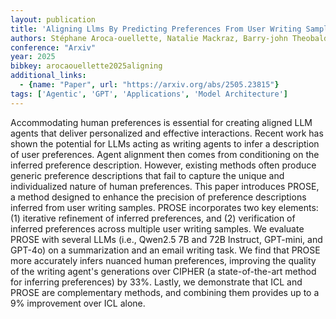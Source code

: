 ```yaml
---
layout: publication
title: 'Aligning Llms By Predicting Preferences From User Writing Samples'
authors: Stéphane Aroca-ouellette, Natalie Mackraz, Barry-john Theobald, Katherine Metcalf
conference: "Arxiv"
year: 2025
bibkey: arocaouellette2025aligning
additional_links:
  - {name: "Paper", url: "https://arxiv.org/abs/2505.23815"}
tags: ['Agentic', 'GPT', 'Applications', 'Model Architecture']
---
```

Accommodating human preferences is essential for creating aligned LLM agents that deliver personalized and effective interactions. Recent work has shown the potential for LLMs acting as writing agents to infer a description of user preferences. Agent alignment then comes from conditioning on the inferred preference description. However, existing methods often produce generic preference descriptions that fail to capture the unique and individualized nature of human preferences. This paper introduces PROSE, a method designed to enhance the precision of preference descriptions inferred from user writing samples. PROSE incorporates two key elements: (1) iterative refinement of inferred preferences, and (2) verification of inferred preferences across multiple user writing samples. We evaluate PROSE with several LLMs (i.e., Qwen2.5 7B and 72B Instruct, GPT-mini, and GPT-4o) on a summarization and an email writing task. We find that PROSE more accurately infers nuanced human preferences, improving the quality of the writing agent's generations over CIPHER (a state-of-the-art method for inferring preferences) by 33%. Lastly, we demonstrate that ICL and PROSE are complementary methods, and combining them provides up to a 9% improvement over ICL alone.
